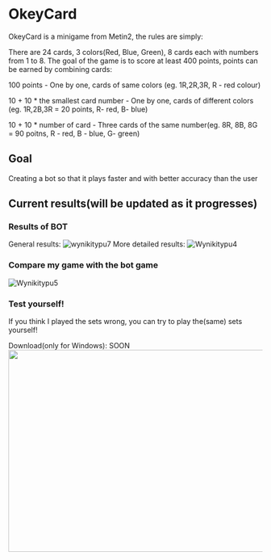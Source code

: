 
# OkeyCard
OkeyCard is a minigame from Metin2, the rules are simply: 

There are 24 cards, 3 colors(Red, Blue, Green), 8 cards each with numbers from 1 to 8. 
The goal of the game is to score at least 400 points, points can be earned by combining cards:

100 points - One by one, cards of same colors (eg. 1R,2R,3R, R - red colour)

10 + 10 * the smallest card number - One by one, cards of different colors (eg. 1R,2B,3R = 20 points, R- red, B- blue)

10 + 10 * number of card - Three cards of the same number(eg. 8R, 8B, 8G = 90 poitns, R - red, B - blue, G- green)

## Goal
Creating a bot so that it plays faster and with better accuracy than the user
## Current results(will be updated as it progresses)
### Results of BOT
General results:
![wynikitypu7](https://user-images.githubusercontent.com/81371889/115153169-ee530200-a074-11eb-953e-2205a4587994.png)
More detailed results:
![Wynikitypu4](https://user-images.githubusercontent.com/81371889/115152169-4e937500-a070-11eb-9553-fe2a68648fe9.png)
### Compare my game with the bot game
![Wynikitypu5](https://user-images.githubusercontent.com/81371889/115152794-f6aa3d80-a072-11eb-8d90-d78d1c4798cc.png)

### Test yourself!
If you think I played the sets wrong, you can try to play the(same) sets yourself!

Download(only for Windows): SOON
<img src="https://user-images.githubusercontent.com/81371889/115154223-11cc7b80-a07a-11eb-85ad-b6a3c58f8815.png" width="600" height="400">
